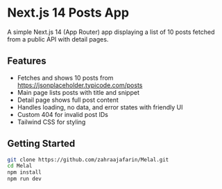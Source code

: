 # Next.js 14 Posts App

A simple Next.js 14 (App Router) app displaying a list of 10 posts fetched from a public API with detail pages.

## Features

- Fetches and shows 10 posts from https://jsonplaceholder.typicode.com/posts
- Main page lists posts with title and snippet
- Detail page shows full post content
- Handles loading, no data, and error states with friendly UI
- Custom 404 for invalid post IDs
- Tailwind CSS for styling

## Getting Started

```bash
git clone https://github.com/zahraajafarin/Melal.git
cd Melal
npm install
npm run dev